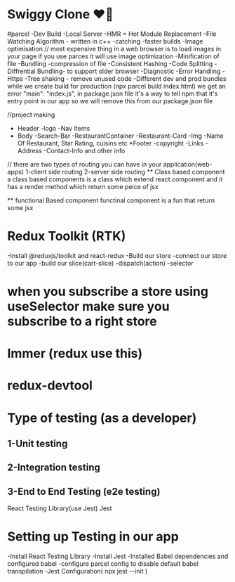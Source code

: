 # Swiggy Clone ❤️🧠

#parcel
-Dev Build
-Local Server
-HMR = Hot Module Replacement
-File Watching Algorithm - written in c++
-catching -faster builds
-Image optimisation
// most expensive thing in a web browser is to load images in your page
if you use parces it will use image optimization
-Minification of file
-Bundling
-compression of file
-Consistent Hashing
-Code Splitting
-Diffrential Bundling- to support older browser
-Diagnostic
-Error Handling
-Https
-Tree shaking - remove unused code
-Different dev and prod bundles
while we create build for production (npx parcel build index.html) we get an error
"main": "index.js", in package.json file it's
a way to tell npm that it's entry point in our app so we will remove this from our package.json file

//project making

- Header
  -logo
  -Nav Items
- Body
  -Search-Bar
  -RestaurantContainer
  -Restaurant-Card
  -Img
  -Name Of Restaurant, Star Rating, cuisins etc
  \*Footer
  -copyright
  -Links
  -Address
  -Contact-Info and other info

// there are two types of routing you can have in your application(web-apps)
1-client side routing
2-server side routing
** Class based component
a class based components is a class which extend react.component and it has a render method which return some peice of jsx

** functional Based component
functinal component is a fun that return some jsx


# Redux Toolkit (RTK)
 -Install @reduxjs/toolkit and react-redux
 -Build our store
 -connect our store to our app
 -build our slice(cart-slice)
 -dispatch(action)
 -selector

 # when you subscribe a store using useSelector make sure you subscribe to a right store
 
 # Immer (redux use this)

 # redux-devtool

 # Type of testing (as a developer)
 ## 1-Unit testing
 ## 2-Integration testing
 ## 3-End to End Testing (e2e testing)

  React Testing Library(use Jest)
  Jest
  # Setting up Testing in our app
   -Install React Testing Library
   -Install Jest
   -Installed Babel dependencies and configured babel 
   -configure parcel config to disable default babel transpilation
   -Jest Configuration( npx jest --init )